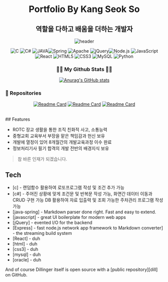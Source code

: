<div align="center">

# Portfolio By Kang Seok So

## 역할을 다하고 배움을 더하는 개발자

![header](https://capsule-render.vercel.app/api?type=rounded&color=auto&height=120&section=header&text=Portfolio%20By%20Kang%20Seok%20So&fontSize=23)

<img alt="C" src="https://img.shields.io/badge/c-%2300599C.svg?style=for-the-badge&logo=c&logoColor=white"/> <img alt="C#" src="https://img.shields.io/badge/c%23-%23239120.svg?style=for-the-badge&logo=c-sharp&logoColor=white"/> <img alt="JAVA" src="https://img.shields.io/badge/java-%23ED8B00.svg?style=for-the-badge&logo=java&logoColor=white"/><img alt="Spring" src="https://img.shields.io/badge/spring-%236DB33F.svg?style=for-the-badge&logo=spring&logoColor=white"/> <img alt="Apache" src="https://img.shields.io/badge/apache-%23D42029.svg?style=for-the-badge&logo=apache&logoColor=white"/> <img alt="jQuery" src="https://img.shields.io/badge/jquery-%230769AD.svg?style=for-the-badge&logo=jquery&logoColor=white"/><img alt="Node.js" src="https://img.shields.io/badge/Node.js-%339933.svg?style=for-the-badge&logo=node.js&logoColor=white"/> <img alt="JavaScript" src="https://img.shields.io/badge/javascript-%23323330.svg?style=for-the-badge&logo=javascript&logoColor=%23F7DF1E"/> <img alt="React" src="https://img.shields.io/badge/React-%23276DC3.svg?style=for-the-badge&logo=React&logoColor=white"/> <img alt="HTML5" src="https://img.shields.io/badge/html5-%23E34F26.svg?style=for-the-badge&logo=html5&logoColor=white"/> <img alt="CSS3" src="https://img.shields.io/badge/css3-%231572B6.svg?style=for-the-badge&logo=css3&logoColor=white"/> <img alt="MySQL" src="https://img.shields.io/badge/mysql-%2300f.svg?style=for-the-badge&logo=mysql&logoColor=white"/> <img alt="Python" src="https://img.shields.io/badge/python-%2314354C.svg?style=for-the-badge&logo=python&logoColor=white"/> 

<h3 align="center">👩‍💻 My Github Stats 👩‍💻</h3>
<div align="center">

[![Anurag's GitHub stats](https://github-readme-stats.vercel.app/api?username=hyeinisfree&hide_title=true&show_icons=true&include_all_commits=true&disable_animations=true&theme=vue)](https://github.com/anuraghazra/github-readme-stats)
 
 
</div>
<div style="text-align: left">

### :floppy_disk: Repositories
</div>
<p align="center">
 
  [![Readme Card](https://github-readme-stats.vercel.app/api/pin/?username=kicokang&repo=Spring_Project_KolongMall)](https://github.com/kicokang/Spring_Project_KolongMall)
  [![Readme Card](https://github-readme-stats.vercel.app/api/pin/?username=kicokang&repo=BurgerKing_TeamProject)](https://github.com/kicokang/BurgerKing_TeamProject)
 [![Readme Card](https://github-readme-stats.vercel.app/api/pin/?username=kicokang&repo=Hocar_TeamProject)]( https://github.com/kicokang/Hocar_TeamProject
)
</p>
<br/>

</div>
## Features

- ROTC 장교 생활을 통한 조직 친화적 사고, 소통능력
- 중형교회 교육부서 부장을 맡은 책임감과 헌신 보유
- 개발에 열정이 있어 8개월간의 개발교육과정 이수 완료
- 정보처리기사 필기 합격의 개발 전반의 배경지식 보유

> 참 바른 인재가 되겠습니다.

## Tech

- [c] - 랜덤함수 활용하여 로또프로그램 작성 및 조건 추가 가능
- [c#] - 주어진 상황에 맞게 조건문 및 반복문 작성 가능, 화면간 데이터 이동과 CRUD 구현 가능
DB 활용하여 자료 입출력 및 조회 가능한 주차관리 프로그램 작성 가능
- [java-spring] - Markdown parser done right. Fast and easy to extend.
- [javascript] - great UI boilerplate for modern web apps
- [jQuery] - evented I/O for the backend
- [Express] - fast node.js network app framework to Markdown converter] - the streaming build system
- [React] - duh
- [html] - duh
- [css3] - duh
- [mysql] - duh
- [oracle] - duh

And of course Dillinger itself is open source with a [public repository][dill]
 on GitHub.

